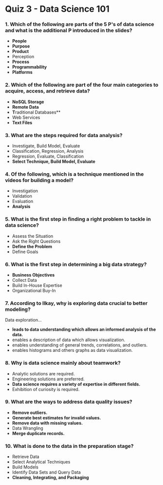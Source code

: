 # Quiz 3 - Data Science 101

### 1. Which of the following are parts of the 5 P's of data science and what is the additional P introduced in the slides?

- **People**
- **Purpose**
- **Product**
- Perception
- **Process**
- **Programmability**
- **Platforms**

### 2. Which of the following are part of the four main categories to acquire, access, and retrieve data?

- **NoSQL Storage**
- **Remote Data**
- **T**raditional Databases**
- Web Services
- **Text Files**

### 3. What are the steps required for data analysis?

- Investigate, Build Model, Evaluate
- Classification, Regression, Analysis
- Regression, Evaluate, Classification
- **Select Technique, Build Model, Evaluate**

### 4. Of the following, which is a technique mentioned in the videos for building a model?

- Investigation
- Validation
- Evaluation
- **Analysis**

### 5. What is the first step in finding a right problem to tackle in data science?

- Assess the Situation
- Ask the Right Questions
- **Define the Problem**
- Define Goals

### 6. What is the first step in determining a big data strategy?

- **Business Objectives**
- Collect Data
- Build In-House Expertise
- Organizational Buy-In

### 7. According to Ilkay, why is exploring data crucial to better modeling?

Data exploration... <complete the sentence>

- **leads to data understanding which allows an informed analysis of the data.**
- enables a description of data which allows visualization.
- enables understanding of general trends, correlations, and outliers.
- enables histograms and others graphs as data visualization.


### 8. Why is data science mainly about teamwork?

- Analytic solutions are required.
- Engineering solutions are preferred.
- **Data science requires a variety of expertise in different fields.**
- Exhibition of curiosity is required.


### 9. What are the ways to address data quality issues?

- **Remove outliers.**
- **Generate best estimates for invalid values.**
- **Remove data with missing values.**
- Data Wrangling
- **Merge duplicate records.**

### 10. What is done to the data in the preparation stage?

- Retrieve Data
- Select Analytical Techniques
- Build Models
- Identify Data Sets and Query Data
- **Cleaning, Integrating, and Packaging**